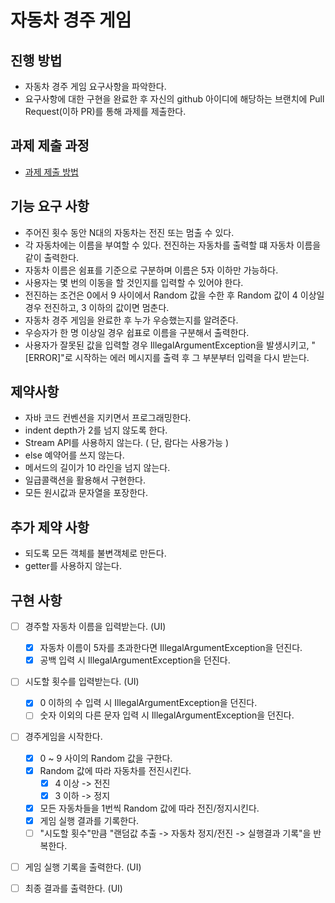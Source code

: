 # 자동차 경주 게임
## 진행 방법
* 자동차 경주 게임 요구사항을 파악한다.
* 요구사항에 대한 구현을 완료한 후 자신의 github 아이디에 해당하는 브랜치에 Pull Request(이하 PR)를 통해 과제를 제출한다.

## 과제 제출 과정
* [과제 제출 방법](https://github.com/next-step/nextstep-docs/tree/master/precourse)

## 기능 요구 사항
- 주어진 횟수 동안 N대의 자동차는 전진 또는 멈출 수 있다.
- 각 자동차에는 이름을 부여할 수 있다. 전진하는 자동차를 출력할 떄 자동차 이름을 같이 출력한다.
- 자동차 이름은 쉼표를 기준으로 구분하며 이름은 5자 이하만 가능하다.
- 사용자는 몇 번의 이동을 할 것인지를 입력할 수 있어야 한다.
- 전진하는 조건은 0에서 9 사이에서 Random 값을 수한 후 Random 값이 4 이상일 경우 전진하고, 3 이하의 값이면 멈춘다.
- 자동차 경주 게임을 완료한 후 누가 우승했는지를 알려준다.
- 우승자가 한 명 이상일 경우 쉽표로 이름을 구분해서 출력한다.
- 사용자가 잘못된 값을 입력할 경우 IllegalArgumentException을 발생시키고, "[ERROR]"로 시작하는 에러 메시지를 출력 후 그 부분부터 입력을 다시 받는다.

## 제약사항
- 자바 코드 컨벤션을 지키면서 프로그래밍한다.
- indent depth가 2를 넘지 않도록 한다.
- Stream API를 사용하지 않는다. ( 단, 람다는 사용가능 )
- else 예약어를 쓰지 않는다.
- 메서드의 길이가 10 라인을 넘지 않는다.
- 일급콜랙션을 활용해서 구현한다.
- 모든 원시값과 문자열을 포장한다.

## 추가 제약 사항
- 되도록 모든 객체를 불변객체로 만든다.
- getter를 사용하지 않는다.

## 구현 사항
- [ ] 경주할 자동차 이름을 입력받는다. (UI)
    - [x] 자동차 이름이 5자를 초과한다면 IllegalArgumentException을 던진다.
    - [x] 공백 입력 시 IllegalArgumentException을 던진다.
- [ ] 시도할 횟수를 입력받는다. (UI)
    - [x] 0 이하의 수 입력 시 IllegalArgumentException을 던진다.
    - [ ] 숫자 이외의 다른 문자 입력 시 IllegalArgumentException을 던진다.
- [ ] 경주게임을 시작한다.
    - [x] 0 ~ 9 사이의 Random 값을 구한다.
    - [x] Random 값에 따라 자동차를 전진시킨다.
        - [x] 4 이상 -> 전진
        - [x] 3 이하 -> 정지
    - [x] 모든 자동차들을 1번씩 Random 값에 따라 전진/정지시킨다.
    - [x] 게임 실행 결과를 기록한다.
    - [ ] "시도할 횟수"만큼 "랜덤값 추출 -> 자동차 정지/전진 -> 실행결과 기록"을 반복한다.
- [ ] 게임 실행 기록을 출력한다. (UI)
- [ ] 최종 결과를 출력한다. (UI)

